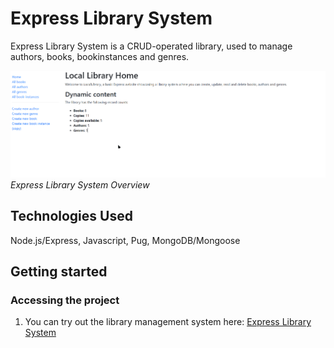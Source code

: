 # Express Library System
Express Library System is a CRUD-operated library, used to manage authors, books, bookinstances and genres. 

![Library system navigation](Express_Library_System-showcase.gif)
_Express Library System Overview_

## Technologies Used
Node.js/Express, Javascript, Pug, MongoDB/Mongoose

## Getting started
### Accessing the project
1. You can try out the library management system here: [Express Library System](https://library-system-express.glitch.me/)
